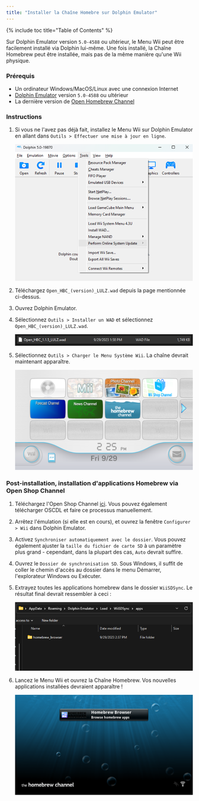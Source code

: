 ```yaml
---
title: "Installer la Chaîne Homebre sur Dolphin Emulator"
---
```


{% include toc title="Table of Contents" %}

Sur Dolphin Emulator version `5.0-4588` ou ultérieur, le Menu Wii peut être facilement installé via Dolphin lui-même. Une fois installé, la Chaîne Homebrew peut être installée, mais pas de la même manière qu'une Wii physique.

### Prérequis

* Un ordinateur Windows/MacOS/Linux avec une connexion Internet
* [Dolphin Emulator](https://dolphin-emu.org/download/) version `5.0-4588` ou ultérieur
* La dernière version de [Open Homebrew Channel](https://github.com/Wii-Mini-Hacking/hbc/releases)

### Instructions

1. Si vous ne l'avez pas déjà fait, installez le Menu Wii sur Dolphin Emulator en allant dans `Outils > Effectuer une mise à jour en ligne`.

    ![](/images/homebrew-dolphin/system-update.png)

1. Téléchargez `Open_HBC_(version)_LULZ.wad` depuis la page mentionnée ci-dessus.
1. Ouvrez Dolphin Emulator.
1. Sélectionnez `Outils > Installer un WAD` et sélectionnez `Open_HBC_(version)_LULZ.wad`.

    ![](/images/homebrew-dolphin/ohbc-file.png)

1. Sélectionnez `Outils > Charger le Menu Système Wii`. La chaîne devrait maintenant apparaître.

    ![](/images/homebrew-dolphin/hbc-installed.png)

### Post-installation, installation d'applications Homebrew via Open Shop Channel

1. Téléchargez l'Open Shop Channel [ici](https://oscwii.org/library/app/homebrew_browser). Vous pouvez également télécharger OSCDL et faire ce processus manuellement.
1. Arrêtez l'émulation (si elle est en cours), et ouvrez la fenêtre `Configurer > Wii` dans Dolphin Emulator.
1. Activez `Synchroniser automatiquement avec le dossier`. Vous pouvez également ajuster la `taille du fichier de carte SD` à un paramètre plus grand - cependant, dans la plupart des cas, `Auto` devrait suffire.
1. Ouvrez le `Dossier de synchronisation SD`. Sous Windows, il suffit de coller le chemin d'accès au dossier dans le menu Démarrer, l'explorateur Windows ou Exécuter.
1. Extrayez toutes les applications homebrew dans le dossier `WiiSDSync`. Le résultat final devrait ressembler à ceci :

    ![](/images/homebrew-dolphin/apps-folder.png)

1. Lancez le Menu Wii et ouvrez la Chaîne Homebrew. Vos nouvelles applications installées devraient apparaître !

    ![](/images/homebrew-dolphin/hbc-apps.png)
